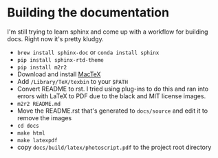# Building the documentation

I'm still trying to learn sphinx and come up with a workflow for building docs.  Right now it's 
pretty kludgy.

- `brew install sphinx-doc` or `conda install sphinx`
- `pip install sphinx-rtd-theme`
- `pip install m2r2`
- Download and install [MacTeX](https://tug.org/mactex/)
- Add `/Library/TeX/texbin` to your `$PATH`
- Convert README to rst.  I tried using plug-ins to do this and ran into errors with LaTeX to PDF due to the black and MIT license images.  
- `m2r2 README.md`
- Move the README.rst that's generated to `docs/source` and edit it to remove the images
- `cd docs`
- `make html`
- `make latexpdf`
- copy `docs/build/latex/photoscript.pdf` to the project root directory
